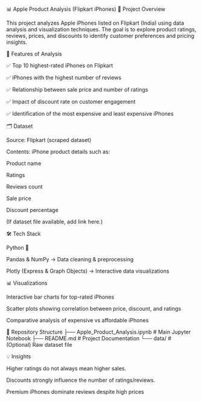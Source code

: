 📊 Apple Product Analysis (Flipkart iPhones)
📌 Project Overview

This project analyzes Apple iPhones listed on Flipkart (India) using data analysis and visualization techniques. The goal is to explore product ratings, reviews, prices, and discounts to identify customer preferences and pricing insights.

🚀 Features of Analysis

✅ Top 10 highest-rated iPhones on Flipkart

✅ iPhones with the highest number of reviews

✅ Relationship between sale price and number of ratings

✅ Impact of discount rate on customer engagement

✅ Identification of the most expensive and least expensive iPhones

🗂️ Dataset

Source: Flipkart (scraped dataset)

Contents: iPhone product details such as:

Product name

Ratings

Reviews count

Sale price

Discount percentage

(If dataset file available, add link here.)

🛠️ Tech Stack

Python 🐍

Pandas & NumPy → Data cleaning & preprocessing

Plotly (Express & Graph Objects) → Interactive data visualizations

📊 Visualizations

Interactive bar charts for top-rated iPhones

Scatter plots showing correlation between price, discount, and ratings

Comparative analysis of expensive vs affordable iPhones

📂 Repository Structure
├── Apple_Product_Analysis.ipynb   # Main Jupyter Notebook
├── README.md                      # Project Documentation
└── data/                          # (Optional) Raw dataset file

💡 Insights

Higher ratings do not always mean higher sales.

Discounts strongly influence the number of ratings/reviews.

Premium iPhones dominate reviews despite high prices
